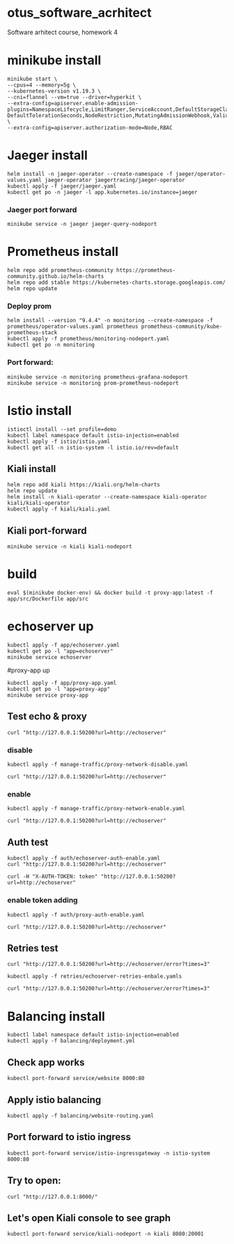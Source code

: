 # otus_software_acrhitect
Software arhitect course, homework 4

# minikube install
```shell script
minikube start \
--cpus=4 --memory=5g \
--kubernetes-version v1.19.3 \
--cni=flannel --vm=true --driver=hyperkit \
--extra-config=apiserver.enable-admission-plugins=NamespaceLifecycle,LimitRanger,ServiceAccount,DefaultStorageClass,\
DefaultTolerationSeconds,NodeRestriction,MutatingAdmissionWebhook,ValidatingAdmissionWebhook,ResourceQuota,PodPreset \
--extra-config=apiserver.authorization-mode=Node,RBAC
```

# Jaeger install
```shell script
helm install -n jaeger-operator --create-namespace -f jaeger/operator-values.yaml jaeger-operator jaegertracing/jaeger-operator
kubectl apply -f jaeger/jaeger.yaml
kubectl get po -n jaeger -l app.kubernetes.io/instance=jaeger
```

### Jaeger port forward

```shell script
minikube service -n jaeger jaeger-query-nodeport
```

# Prometheus install

```shell script
helm repo add prometheus-community https://prometheus-community.github.io/helm-charts
helm repo add stable https://kubernetes-charts.storage.googleapis.com/
helm repo update
```

### Deploy prom

```shell script
helm install --version "9.4.4" -n monitoring --create-namespace -f prometheus/operator-values.yaml prometheus prometheus-community/kube-prometheus-stack
kubectl apply -f prometheus/monitoring-nodeport.yaml
kubectl get po -n monitoring
```

### Port forward:

```shell script
minikube service -n monitoring prometheus-grafana-nodeport
minikube service -n monitoring prom-prometheus-nodeport
```

# Istio install

```shell script
istioctl install --set profile=demo
kubectl label namespace default istio-injection=enabled
kubectl apply -f istio/istio.yaml
kubectl get all -n istio-system -l istio.io/rev=default
```

## Kiali install

```shell script
helm repo add kiali https://kiali.org/helm-charts
helm repo update
helm install -n kiali-operator --create-namespace kiali-operator kiali/kiali-operator
kubectl apply -f kiali/kiali.yaml
```

## Kiali port-forward

```shell script
minikube service -n kiali kiali-nodeport
```
# build
```shell script
eval $(minikube docker-env) && docker build -t proxy-app:latest -f app/src/Dockerfile app/src
```

# echoserver up
```shell script
kubectl apply -f app/echoserver.yaml
kubectl get po -l "app=echoserver"
minikube service echoserver
```

#proxy-app up
```shell script
kubectl apply -f app/proxy-app.yaml
kubectl get po -l "app=proxy-app"
minikube service proxy-app
```

## Test echo & proxy
```shell script
curl "http://127.0.0.1:50200?url=http://echoserver"
```

### disable

```shell script
kubectl apply -f manage-traffic/proxy-network-disable.yaml
```

```shell script
curl "http://127.0.0.1:50200?url=http://echoserver"
```

### enable

```shell script
kubectl apply -f manage-traffic/proxy-network-enable.yaml
```

```shell script
curl "http://127.0.0.1:50200?url=http://echoserver"
```

## Auth test

```shell script
kubectl apply -f auth/echoserver-auth-enable.yaml
curl "http://127.0.0.1:50200?url=http://echoserver"
```

```shell script
curl -H "X-AUTH-TOKEN: token" "http://127.0.0.1:50200?url=http://echoserver"
```

### enable token adding
```shell script
kubectl apply -f auth/proxy-auth-enable.yaml
```
```shell script
curl "http://127.0.0.1:50200?url=http://echoserver"
```

## Retries test

```shell script
curl "http://127.0.0.1:50200?url=http://echoserver/error?times=3"
```
```shell script
kubectl apply -f retries/echoserver-retries-enbale.yamls
```

```shell script
curl "http://127.0.0.1:50200?url=http://echoserver/error?times=3"
```



# Balancing install

```shell script
kubectl label namespace default istio-injection=enabled
kubectl apply -f balancing/deployment.yml
```

## Check app works
```shell script
kubectl port-forward service/website 8000:80
```

## Apply istio balancing
```shell script
kubectl apply -f balancing/website-routing.yaml
```

## Port forward to istio ingress
```shell script
kubectl port-forward service/istio-ingressgateway -n istio-system 8000:80
```

## Try to open:
```shell script
curl "http://127.0.0.1:8000/"
```

## Let's open Kiali console to see graph
```shell script
kubectl port-forward service/kiali-nodeport -n kiali 8080:20001
```